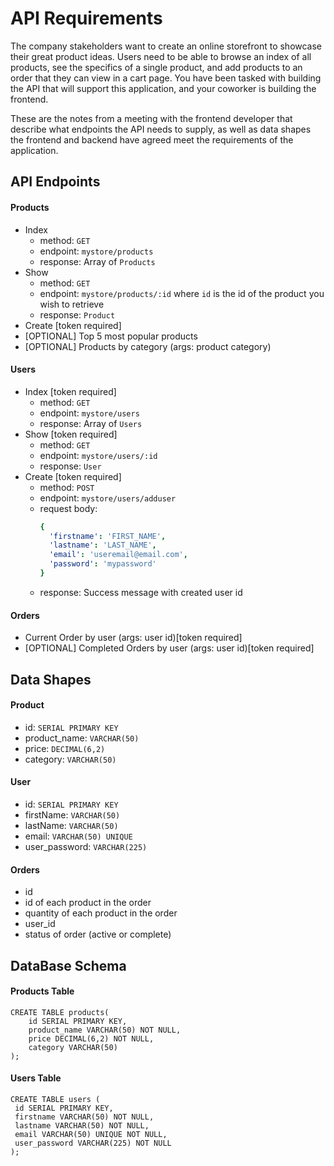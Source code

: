 # API Requirements

The company stakeholders want to create an online storefront to showcase their great product ideas. Users need to be able to browse an index of all products, see the specifics of a single product, and add products to an order that they can view in a cart page. You have been tasked with building the API that will support this application, and your coworker is building the frontend.

These are the notes from a meeting with the frontend developer that describe what endpoints the API needs to supply, as well as data shapes the frontend and backend have agreed meet the requirements of the application.

## API Endpoints

#### Products

- Index
  - method: `GET`
  - endpoint: `mystore/products`
  - response: Array of `Products`
- Show
  - method: `GET`
  - endpoint: `mystore/products/:id` where `id` is the id of the product you wish to retrieve
  - response: `Product`
- Create [token required]
- [OPTIONAL] Top 5 most popular products
- [OPTIONAL] Products by category (args: product category)

#### Users

- Index [token required]
  - method: `GET`
  - endpoint: `mystore/users`
  - response: Array of `Users`
- Show [token required]
  - method: `GET`
  - endpoint: `mystore/users/:id`
  - response: `User`
- Create [token required]
  - method: `POST`
  - endpoint: `mystore/users/adduser`
  - request body:
    ```yaml
    {
      'firstname': 'FIRST_NAME',
      'lastname': 'LAST_NAME',
      'email': 'useremail@email.com',
      'password': 'mypassword'
    }
    ```
  - response: Success message with created user id

#### Orders

- Current Order by user (args: user id)[token required]
- [OPTIONAL] Completed Orders by user (args: user id)[token required]

## Data Shapes

#### Product

- id: `SERIAL PRIMARY KEY`
- product_name: `VARCHAR(50)`
- price: `DECIMAL(6,2)`
- category: `VARCHAR(50)`

#### User

- id: `SERIAL PRIMARY KEY`
- firstName: `VARCHAR(50)`
- lastName: `VARCHAR(50)`
- email: `VARCHAR(50) UNIQUE`
- user_password: `VARCHAR(225)`

#### Orders

- id
- id of each product in the order
- quantity of each product in the order
- user_id
- status of order (active or complete)

## DataBase Schema

#### Products Table

```
CREATE TABLE products(
    id SERIAL PRIMARY KEY,
    product_name VARCHAR(50) NOT NULL,
    price DECIMAL(6,2) NOT NULL,
    category VARCHAR(50)
);

```

#### Users Table

```
CREATE TABLE users (
 id SERIAL PRIMARY KEY,
 firstname VARCHAR(50) NOT NULL,
 lastname VARCHAR(50) NOT NULL,
 email VARCHAR(50) UNIQUE NOT NULL,
 user_password VARCHAR(225) NOT NULL
);
```
